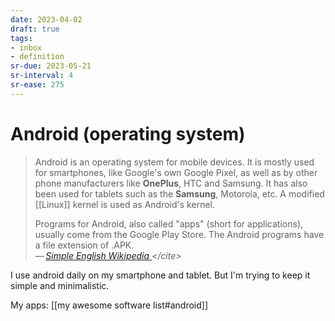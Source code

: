```yaml
---
date: 2023-04-02
draft: true
tags:
- inbox
- definition
sr-due: 2023-05-21
sr-interval: 4
sr-ease: 275
---
```


# Android (operating system)

> Android is an operating system for mobile devices. It is mostly used for
> smartphones, like Google's own Google Pixel, as well as by other phone
> manufacturers like **OnePlus**, HTC and Samsung. It has also been used for
> tablets such as the **Samsung**, Motorola, etc. A modified [[Linux]] kernel
> is used as Android's kernel.
>
> Programs for Android, also called "apps" (short for applications), usually
> come from the Google Play Store. The Android programs have a file extension of
> .APK.\
> —&thinsp;<cite>[Simple English Wikipedia
](https://simple.wikipedia.org/wiki/Android_(operating_system))</cite>

I use android daily on my smartphone and tablet. But I'm trying to keep it
simple and minimalistic.

My apps: [[my awesome software list#android]]
